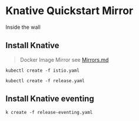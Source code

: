 Knative Quickstart Mirror
=========

Inside the wall

## Install Knative

> Docker Image Mirror see [Mirrors.md](./Mirrors.md)

```
kubectl create -f istio.yaml
```

```
kubectl create -f release.yaml
```

## Install Knative eventing

```
k create -f release-eventing.yaml
```
